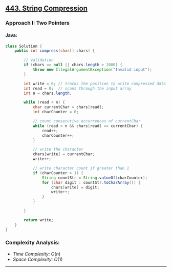 ## [443. String Compression](https://leetcode.com/problems/string-compression/)

### Approach I: Two Pointers

#### Java:
```java
class Solution {
    public int compress(char[] chars) {

        // validation
        if (chars == null || chars.length > 2000) {
            throw new IllegalArgumentException("Invalid input");
        }

        int write = 0; // tracks the position to write compressed data
        int read = 0;  // scans through the input array
        int n = chars.length;

        while (read < n) {
            char currentChar = chars[read];
            int charCounter = 0;

            // count consecutive occurrences of currentChar
            while (read < n && chars[read] == currentChar) {
                read++;
                charCounter++;
            }

            // write the character
            chars[write] = currentChar;
            write++;

            // write character count if greater than 1
            if (charCounter > 1) {
                String countStr = String.valueOf(charCounter);
                for (char digit : countStr.toCharArray()) {
                    chars[write] = digit;
                    write++;
                }
            }

        }

        return write;
    }
}
```

[//]: # (#### Go:)

[//]: # (```go)

[//]: # (func solution&#40;&#41; {)

[//]: # ()
[//]: # (})

[//]: # (```)

### Complexity Analysis:

- *Time Complexity:* $O(n)$
- *Space Complexity:* $O(1)$


---

